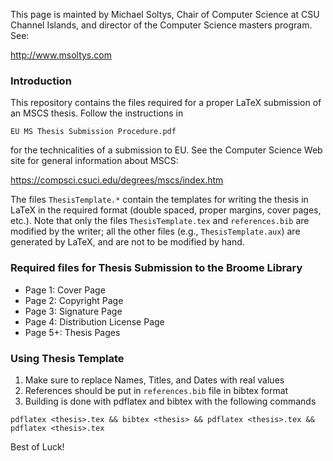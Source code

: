 This page is mainted by Michael Soltys, Chair of Computer Science at
CSU Channel Islands, and director of the Computer Science masters
program. See:

http://www.msoltys.com

### Introduction

This repository contains the files required for a proper LaTeX
submission of an MSCS thesis. Follow the instructions in
```
EU MS Thesis Submission Procedure.pdf
```
for the technicalities of a submission to EU. See the Computer Science
Web site for general information about MSCS:

https://compsci.csuci.edu/degrees/mscs/index.htm

The files `ThesisTemplate.*` contain the templates for writing the
thesis in LaTeX in the required format (double spaced, proper margins,
cover pages, etc.). Note that only the files `ThesisTemplate.tex` and
`references.bib` are modified by the writer; all the other files
(e.g., `ThesisTemplate.aux`) are generated by LaTeX, and are not to be
modified by hand.

### Required files for Thesis Submission to the Broome Library

- Page 1: Cover Page
- Page 2: Copyright Page
- Page 3: Signature Page
- Page 4: Distribution License Page
- Page 5+: Thesis Pages

### Using Thesis Template

1. Make sure to replace Names, Titles, and Dates with real values
2. References should be put in `references.bib` file in bibtex format
3. Building is done with pdflatex and bibtex with the following commands
```
pdflatex <thesis>.tex && bibtex <thesis> && pdflatex <thesis>.tex && pdflatex <thesis>.tex
```

Best of Luck!
